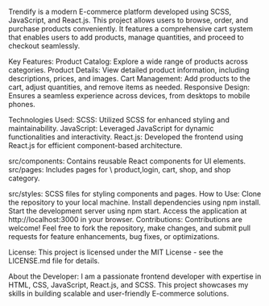 Trendify is a modern E-commerce platform developed using SCSS, JavaScript, and React.js. This project allows users to browse, order, and purchase products conveniently. It features a comprehensive cart system that enables users to add products, manage quantities, and proceed to checkout seamlessly.

Key Features:
Product Catalog: Explore a wide range of products across categories.
Product Details: View detailed product information, including descriptions, prices, and images.
Cart Management: Add products to the cart, adjust quantities, and remove items as needed.
Responsive Design: Ensures a seamless experience across devices, from desktops to mobile phones.

Technologies Used:
SCSS: Utilized SCSS for enhanced styling and maintainability.
JavaScript: Leveraged JavaScript for dynamic functionalities and interactivity.
React.js: Developed the frontend using React.js for efficient component-based architecture.

src/components: Contains reusable React components for UI elements.
src/pages: Includes pages for \ product,login, cart, shop, and shop category.

src/styles: SCSS files for styling components and pages.
How to Use:
Clone the repository to your local machine.
Install dependencies using npm install.
Start the development server using npm start.
Access the application at http://localhost:3000 in your browser.
Contributions:
Contributions are welcome! Feel free to fork the repository, make changes, and submit pull requests for feature enhancements, bug fixes, or optimizations.

License:
This project is licensed under the MIT License - see the LICENSE.md file for details.

About the Developer:
I am a passionate frontend developer with expertise in HTML, CSS, JavaScript, React.js, and SCSS. This project showcases my skills in building scalable and user-friendly E-commerce solutions.
